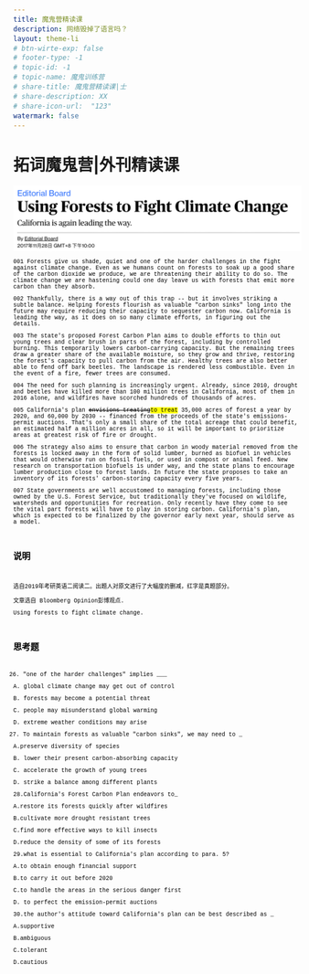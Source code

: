 ```yaml
---
title: 魔鬼营精读课
description: 网络毁掉了语言吗？
layout: theme-li
# btn-wirte-exp: false
# footer-type: -1
# topic-id: -1
# topic-name: 魔鬼训练营
# share-title: 魔鬼营精读课|士
# share-description: XX
# share-icon-url:  "123"
watermark: false
---
```


<h1><b>拓词魔鬼营</b>|外刊精读课</h1>
<img src="./asset/eco1212/bloomberg.png" alt="全球榜单">
<div style="font-size:10px;font-family:courier;color:black">

001 Forests give us shade, quiet and one of the harder challenges in the fight against climate change. Even as we humans count on forests to soak up a good share of the carbon dioxide we produce, we are threatening their ability to do so. The climate change we are hastening could one day leave us with forests that emit more carbon than they absorb.

002 Thankfully, there is a way out of this trap -- but it involves striking a subtle balance. Helping forests flourish as valuable "carbon sinks" long into the future may require reducing their capacity to sequester carbon now. California is leading the way, as it does on so many climate efforts, in figuring out the details.

003 The state's proposed Forest Carbon Plan aims to double efforts to thin out young trees and clear brush in parts of the forest, including by controlled burning. This temporarily lowers carbon-carrying capacity. But the remaining trees draw a greater share of the available moisture, so they grow and thrive, restoring the forest's capacity to pull carbon from the air. Healthy trees are also better able to fend off bark beetles. The landscape is rendered less combustible. Even in the event of a fire, fewer trees are consumed.


004 The need for such planning is increasingly urgent. Already, since 2010, drought and beetles have killed more than 100 million trees in California, most of them in 2016 alone, and wildfires have scorched hundreds of thousands of acres.

005 California's plan <s>envisions treating</s><mark>to treat</mark> 35,000 acres of forest a year by 2020, and 60,000 by 2030 -- financed from the proceeds of the state's emissions-permit auctions. That's only a small share of the total acreage that could benefit, an estimated half a million acres in all, so it will be important to prioritize areas at greatest risk of fire or drought.

006 The strategy also aims to ensure that carbon in woody material removed from the forests is locked away in the form of solid lumber, burned as biofuel in vehicles that would otherwise run on fossil fuels, or used in compost or animal feed. New research on transportation biofuels is under way, and the state plans to encourage lumber production close to forest lands. In future the state proposes to take an inventory of its forests' carbon-storing capacity every five years.

007 State governments are well accustomed to managing forests, including those owned by the U.S. Forest Service, but traditionally they've focused on wildlife, watersheds and opportunities for recreation. Only recently have they come to see the vital part forests will have to play in storing carbon. California's plan, which is expected to be finalized by the governor early next year, should serve as a model.


<br>
<h2>说明</h2>
<br>



选自2019年考研英语二阅读二。出题人对原文进行了大幅度的删减，红字是真题部分。

文章选自 Bloomberg Opinion彭博观点. 

Using forests to fight climate change. 

<br>
<h2>思考题</h2>
<br>

26. "one of the harder challenges" implies ___

A. global climate change may get out of control

B. forests may become a potential threat

C. people may misunderstand global warming

D. extreme weather conditions may arise

27. To maintain forests as valuable "carbon sinks", we may need to _

A.preserve diversity of species

B. lower their present carbon-absorbing capacity

C. accelerate the growth of young trees

D. strike a balance among different plants

28.California's Forest Carbon Plan endeavors to_

A.restore its forests quickly after wildfires

B.cultivate more drought resistant trees

C.find more effective ways to kill insects

D.reduce the density of some of its forests

29.what is essential to California's plan according to para. 5?

A.to obtain enough financial support

B.to carry it out before 2020

C.to handle the areas in the serious danger first

D. to perfect the emission-permit auctions

30.the author's attitude toward California's plan can be best described as _

A.supportive

B.ambiguous

C.tolerant

D.cautious​​​​

</div>
